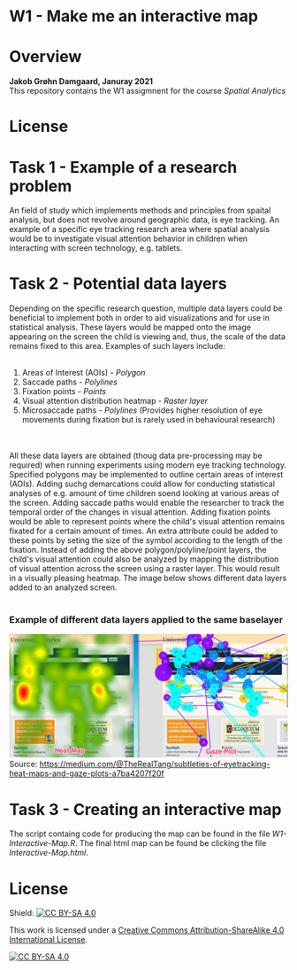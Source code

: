 # W1 - Make me an interactive map

 
# Overview 

**Jakob Grøhn Damgaard, Januray 2021** <br/>
This repository contains the W1 assigmnent for the course *Spatial Analytics*
# License

# Task 1 - Example of a research problem
An field of study which implements methods and principles from spaital analysis, but does not revolve around geographic data, is eye tracking. An example of a specific eye tracking research area where spatial analysis would be to investigate visual attention behavior in children when interacting with screen technology, e.g. tablets.

# Task 2 - Potential data layers
Depending on the specific research question, multiple data layers could be beneficial to implement both in order to aid visualizations and for use in statistical analysis. These layers would be mapped onto the image appearing on the screen the child is viewing and, thus, the scale of the data remains fixed to this area. Examples of such layers include:
<br><br>
1. Areas of Interest (AOIs) - *Polygon*<br>
2. Saccade paths - *Polylines*<br>
3. Fixation points - *Points*<br>
4. Visual attention distribution heatmap - *Raster layer*<br>
5. Microsaccade paths - *Polylines* (Provides higher resolution of eye movements during fixation but is rarely used in behavioural research)
<br>
<br>All these data layers are obtained (thoug data pre-processing may be required) when running experiments using modern eye tracking technology. Specified polygons may be implemented to outline certain areas of interest (AOIs). Adding suchg demarcations could allow for conducting statistical analyses of e.g. amount of time children soend looking at various areas of the screen. Adding saccade paths would enable the researcher to track the temporal order of the changes in visual attention. Adding fixation points would be able to represent points where the child's visual attention remains fixated for a certain amount of times. An extra attribute could be added to these points by seting the size of the symbol according to the length of the fixation. Instead of adding the above polygon/polyline/point layers, the child's visual attention could also be analyzed by mapping the distribution of visual attention across the screen using a raster layer. This would result in a visually pleasing heatmap. The image below shows different data layers added to an analyzed screen.
<br><br>

### Example of different data layers applied to the same baselayer

![](eye_tracking.jpeg)
<br>
Source: https://medium.com/@TheRealTang/subtleties-of-eyetracking-heat-maps-and-gaze-plots-a7ba4207f20f
<br>

# Task 3 - Creating an interactive map 
The script containg code for producing the map can be found in the file *W1-Interactive-Map.R*. The final html map can be found be clicking the file *Interactive-Map.html*.

# License

Shield: [![CC BY-SA 4.0][cc-by-sa-shield]][cc-by-sa]

This work is licensed under a
[Creative Commons Attribution-ShareAlike 4.0 International License][cc-by-sa].

[![CC BY-SA 4.0][cc-by-sa-image]][cc-by-sa]

[cc-by-sa]: http://creativecommons.org/licenses/by-sa/4.0/
[cc-by-sa-image]: https://licensebuttons.net/l/by-sa/4.0/88x31.png
[cc-by-sa-shield]: https://img.shields.io/badge/License-CC%20BY--SA%204.0-lightgrey.svg

